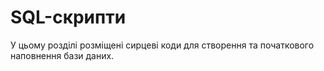 # SQL-скрипти

У цьому розділі розміщені сирцеві коди для створення та початкового наповнення бази даних.
